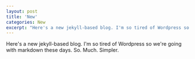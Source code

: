 ```yaml
---
layout: post
title: 'New'
categories: New 
excerpt: "Here's a new jekyll-based blog. I'm so tired of Wordpress so we're going with markdown these days. So. Much. Simpler."
---
```


Here's a new jekyll-based blog. I'm so tired of Wordpress so we're going with markdown these days. So. Much. Simpler.
